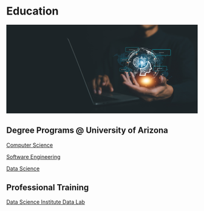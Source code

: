 # Education
![Open Science Banner](assets/ai.jpeg)

## Degree Programs @ University of Arizona

[Computer Science]()

[Software Engineering]()

[Data Science]()



## Professional Training

[Data Science Institute Data Lab](https://datascience.arizona.edu/datalab)

